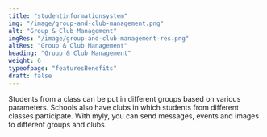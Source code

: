 ```yaml
---
title: "studentinformationsystem"       
img: "/image/group-and-club-management.png"
alt: "Group & Club Management"
imgRes: "/image/group-and-club-management-res.png"
altRes: "Group & Club Management"
heading: "Group & Club Management"
weight: 6
typeofpage: "featuresBenefits"
draft: false
---
```


Students from a class can be put in different groups based on various parameters. Schools also have clubs in which students from different classes participate. With myly, you can send messages, events and images to different groups and clubs.